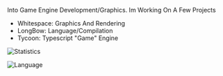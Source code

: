  
Into Game Engine Development/Graphics.
Im Working On A Few Projects
 - Whitespace: Graphics And Rendering
 - LongBow: Language/Compilation
 - Tycoon: Typescript "Game" Engine




![Statistics](https://github-readme-stats.vercel.app/api?username=Bryson-C&show_icons=true&theme=radical)

![Language](https://github-readme-stats.vercel.app/api/top-langs/?username=Bryson-C&show_icons=true&theme=radical)




<!---
- 👋 Hi, I’m @Bryson-C
- 👀 I’m interested in ...
- 🌱 I’m currently learning ...
- 💞️ I’m looking to collaborate on ...
- 📫 How to reach me ...

Bryson-C/Bryson-C is a ✨ special ✨ repository because its `README.md` (this file) appears on your GitHub profile.
You can click the Preview link to take a look at your changes.
--->
